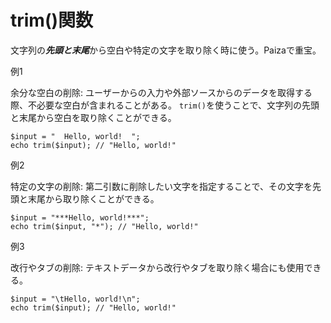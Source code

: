 # trim()関数

文字列の***先頭と末尾***から空白や特定の文字を取り除く時に使う。Paizaで重宝。

例1

余分な空白の削除: ユーザーからの入力や外部ソースからのデータを取得する際、不必要な空白が含まれることがある。 ```trim()```を使うことで、文字列の先頭と末尾から空白を取り除くことができる。

```
$input = "  Hello, world!  ";
echo trim($input); // "Hello, world!"
```

例2

特定の文字の削除: 第二引数に削除したい文字を指定することで、その文字を先頭と末尾から取り除くことができる。

```
$input = "***Hello, world!***";
echo trim($input, "*"); // "Hello, world!"
```

例3

改行やタブの削除: テキストデータから改行やタブを取り除く場合にも使用できる。

```
$input = "\tHello, world!\n";
echo trim($input); // "Hello, world!"
```





